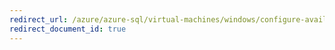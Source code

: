 ```yaml
---
redirect_url: /azure/azure-sql/virtual-machines/windows/configure-availability-group-azure-marketplace-template
redirect_document_id: true
---
```

